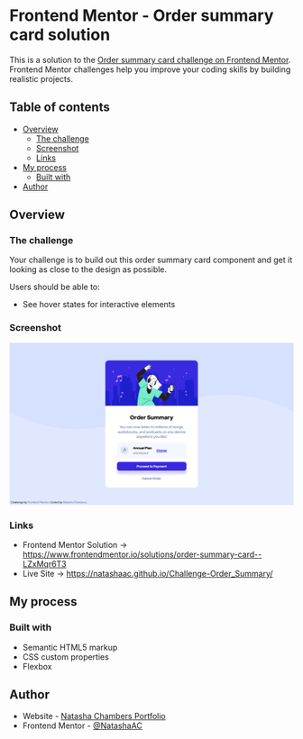 # Frontend Mentor - Order summary card solution

This is a solution to the [Order summary card challenge on Frontend Mentor](https://www.frontendmentor.io/challenges/order-summary-component-QlPmajDUj). Frontend Mentor challenges help you improve your coding skills by building realistic projects. 

## Table of contents

- [Overview](#overview)
  - [The challenge](#the-challenge)
  - [Screenshot](#screenshot)
  - [Links](#links)
- [My process](#my-process)
  - [Built with](#built-with)
- [Author](#author)

## Overview

### The challenge

Your challenge is to build out this order summary card component and get it looking as close to the design as possible.

Users should be able to:

- See hover states for interactive elements

### Screenshot

![](./design/live-site.png)

### Links

- Frontend Mentor Solution -> https://www.frontendmentor.io/solutions/order-summary-card--LZxMqr6T3
- Live Site -> https://natashaac.github.io/Challenge-Order_Summary/

## My process

### Built with

- Semantic HTML5 markup
- CSS custom properties
- Flexbox

## Author

- Website - [Natasha Chambers Portfolio](https://natashaagathachambers.com/)
- Frontend Mentor - [@NatashaAC](https://www.frontendmentor.io/profile/NatashaAC)
